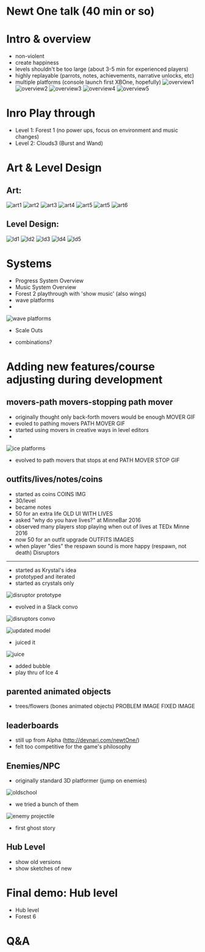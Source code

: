 Newt One talk (40 min or so)
============================

Intro & overview
================
* non-violent
* create happiness
* levels shouldn't be too large (about 3-5 min for experienced players)
* highly replayable (parrots, notes, achievements, narrative unlocks, etc)
* multiple platforms (console launch first XBOne, hopefully)
![overview1](http://i.imgur.com/MpIJKl1.png)
![overview2](http://i.imgur.com/Oixz9bp.png)
![overview3](http://i.imgur.com/JLFom32.png)
![overview4](http://i.imgur.com/oRAPyaJ.png)
![overview5](http://i.imgur.com/BzJid9S.png)

Inro Play through
====================
* Level 1: Forest 1 (no power ups, focus on environment and music changes)
* Level 2: Clouds3 (Burst and Wand)

Art & Level Design
===================
Art:
----
![art1](http://i.imgur.com/bm8CjfS.png)
![art2](http://i.imgur.com/57fEsDw.png)
![art3](http://i.imgur.com/M7hK8GM.png)
![art4](http://i.imgur.com/2kyoVz5.png)
![art5](http://i.imgur.com/bLWwUWn.png)
![art5](http://i.imgur.com/bLWwUWn.png)
![art6](http://i.imgur.com/ZnVndvV.png)

Level Design:
-------------
![ld1](http://i.imgur.com/7Tycv2z.png)
![ld2](http://i.imgur.com/Eb5PyQw.png)
![ld3](http://i.imgur.com/5N15Xjq.png)
![ld4](http://i.imgur.com/9QY1C50.png)
![ld5](http://i.imgur.com/73OrrvT.png)

Systems
=====================
* Progress System Overview
* Music System Overview
* Forest 2 playthrough with 'show music' (also wings)
* wave platforms
* 
![wave platforms](http://i.giphy.com/iIr3m6MgfUjPG.gif)
* Scale Outs

* combinations?

Adding new features/course adjusting during development
======================================================
movers-path movers-stopping path mover
-------------------------------------
* originally thought only back-forth movers would be enough
MOVER GIF
* evoled to pathing movers
PATH MOVER GIF
* started using movers in creative ways in level editors
* 
![ice platforms](http://i.giphy.com/ao8jlGusmfFPq.gif)
* evolved to path movers that stops at end
PATH MOVER STOP GIF

outfits/lives/notes/coins
-------------------------
* started as coins
COINS IMG
* 30/level
* became notes
* 50 for an extra life
OLD UI WITH LIVES
* asked "why do you have lives?" at MinneBar 2016
* observed many players stop playing when out of lives at TEDx Minne 2016
* now 50 for an outfit upgrade
OUTFITS IMAGES
* when player "dies" the respawn sound is more happy (respawn, not death)
Disruptors
----------
* started as Krystal's idea
* prototyped and iterated
* started as crystals only

![disruptor prototype](http://i.giphy.com/1O56HXGkmcNUI.gif)
* evolved in a Slack convo
 
![disruptors convo](http://i.imgur.com/EYEMZZh.png)

![updated model](http://i.giphy.com/PqKEG8xOsARva.gif)
* juiced it

![juice](http://i.giphy.com/whuC8e1GX7xx6.gif)
* added bubble
* play thru of Ice 4

parented animated objects
-------------------------
* trees/flowers (bones animated objects)
PROBLEM IMAGE
FIXED IMAGE

leaderboards
------------
* still up from Alpha (http://devnari.com/newtOne/)
* felt too competitive for the game's philosophy

Enemies/NPC
-----------
* originally standard 3D platformer (jump on enemies)

![oldschool](http://i.giphy.com/kMKAzu88RozbW.gif)
* we tried a bunch of them

![enemy projectile](http://i.giphy.com/ypsGwe0VutBHG.gif)
* first ghost story

Hub Level
---------
* show old versions
* show sketches of new

Final demo: Hub level
=====================
* Hub level
* Forest 6

Q&A
===
